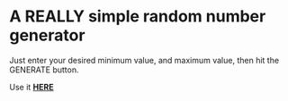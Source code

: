 # A **REALLY** simple random number generator

Just enter your desired minimum value, and maximum value, then hit the GENERATE button.

Use it **[HERE](https://kay-who-codes.github.io/random-numbers/)**
